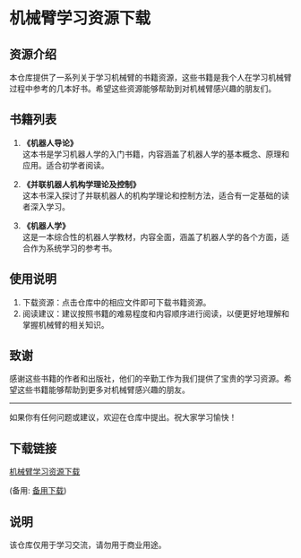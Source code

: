# 机械臂学习资源下载

## 资源介绍

本仓库提供了一系列关于学习机械臂的书籍资源，这些书籍是我个人在学习机械臂过程中参考的几本好书。希望这些资源能够帮助到对机械臂感兴趣的朋友们。

## 书籍列表

1. **《机器人导论》**  
   这本书是学习机器人学的入门书籍，内容涵盖了机器人学的基本概念、原理和应用。适合初学者阅读。

2. **《并联机器人机构学理论及控制》**  
   这本书深入探讨了并联机器人的机构学理论和控制方法，适合有一定基础的读者深入学习。

3. **《机器人学》**  
   这是一本综合性的机器人学教材，内容全面，涵盖了机器人学的各个方面，适合作为系统学习的参考书。

## 使用说明

1. 下载资源：点击仓库中的相应文件即可下载书籍资源。
2. 阅读建议：建议按照书籍的难易程度和内容顺序进行阅读，以便更好地理解和掌握机械臂的相关知识。

## 致谢

感谢这些书籍的作者和出版社，他们的辛勤工作为我们提供了宝贵的学习资源。希望这些书籍能够帮助到更多对机械臂感兴趣的朋友。

---

如果你有任何问题或建议，欢迎在仓库中提出。祝大家学习愉快！

## 下载链接
[机械臂学习资源下载](https://pan.quark.cn/s/a25125446321) 

(备用: [备用下载](https://pan.baidu.com/s/1yxNCfVMlyLYP0wXYtIkYxw?pwd=1234))

## 说明

该仓库仅用于学习交流，请勿用于商业用途。

